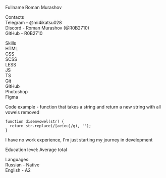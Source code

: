 Fullname Roman Murashov

Contacts  
Telegram - @mi4ikatsu028  
Discord - Roman Murashov (@R0B2710)  
GitHub - R0B2710  

Skills  
HTML  
CSS  
SCSS  
LESS  
JS  
TS  
Git  
GitHub  
Photoshop  
Figma  

Code example -  function that takes a string and return a new string with all vowels removed
```
function disemvowel(str) {
  return str.replace(/[aeiou]/gi, '');
}
```


I have no work experience, I'm just starting my journey in development


Education level: Average total

Languages:  
Russian - Native  
English - A2  

